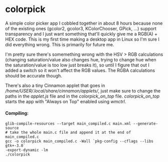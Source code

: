 # colorpick
A simple color picker app I cobbled together in about 8 hours because none of the existing ones (gcolor2, gcolor3, KColorChooser, GPick, ...) support transparency and I just want something that'll quickly give me a RGB(A) + HEX code. This is my first time making a desktop app in Linux so I'm sure I did everything wrong. This is primarily for future me.

I'm pretty sure there's somemething wrong with the HSV > RGB calculations (changing saturation/value also changes hue, trying to change hue when the saturation/value is too low just breaks it), so until I figure that out I added a switch so it won't affect the RGB values. The RGBA calculations should be accurate though.

There's also a tiny Cinnamon applet that goes in */home/USER/.local/share/cinnamon/applets/*, just make sure to change the paths in the *applet.js* file and in the *colorpick_on_top* file. *colorpick_on_top* starts the app with "Always on Top" enabled using *wmctrl*.

#### Compiling:

	glib-compile-resources --target main_compiled.c main.xml --generate-source
	# take the whole main.c file and append it at the end of main_compiled.c
	gcc -o colorpick main_compiled.c -Wall `pkg-config --cflags --libs gtk+-3.0`
	-export-dynamic -lm
	./colorpick
